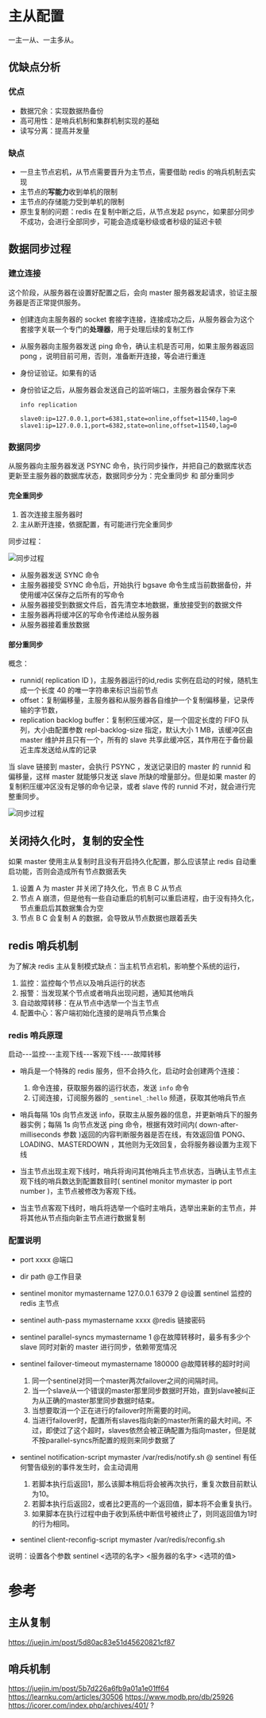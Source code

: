 # 主从配置
 
一主一从、一主多从。


## 优缺点分析

### 优点

* 数据冗余：实现数据热备份
* 高可用性：是哨兵机制和集群机制实现的基础
* 读写分离：提高并发量

### 缺点

* 一旦主节点宕机，从节点需要晋升为主节点，需要借助 redis 的哨兵机制去实现
* 主节点的**写能力**收到单机的限制
* 主节点的存储能力受到单机的限制
* 原生复制的问题：redis 在复制中断之后，从节点发起 psync，如果部分同步不成功，会进行全部同步，可能会造成毫秒级或者秒级的延迟卡顿




## 数据同步过程

### 建立连接
这个阶段，从服务器在设置好配置之后，会向 master 服务器发起请求，验证主服务器是否正常提供服务。


* 创建连向主服务器的 socket 套接字连接，连接成功之后，从服务器会为这个套接字关联一个专门的**处理器**，用于处理后续的复制工作
* 从服务器向主服务器发送 ping 命令，确认主机是否可用，如果主服务器返回 pong ，说明目前可用，否则，准备断开连接，等会进行重连
* 身份证验证。如果有的话
* 身份验证之后，从服务器会发送自己的监听端口，主服务器会保存下来

  ```
  info replication
  
  slave0:ip=127.0.0.1,port=6381,state=online,offset=11540,lag=0
  slave1:ip=127.0.0.1,port=6382,state=online,offset=11540,lag=0
  ```
  
### 数据同步

 从服务器向主服务器发送 PSYNC 命令，执行同步操作，并把自己的数据库状态更新至主服务器的数据库状态，数据同步分为：完全重同步 和 部分重同步
 
 
#### 完全重同步

1. 首次连接主服务器时
2. 主从断开连接，依据配置，有可能进行完全重同步


同步过程：

![同步过程](./img/001 "完全重同步")
 
 
* 从服务器发送 SYNC 命令
* 主服务器接受 SYNC 命令后，开始执行 bgsave 命令生成当前数据备份，并使用缓冲区保存之后所有的写命令
* 从服务器接受到数据文件后，首先清空本地数据，重放接受到的数据文件
* 主服务器再将缓冲区的写命令传递给从服务器
* 从服务器接着重放数据




#### 部分重同步


概念：

* runnid( replication ID )，主服务器运行的id,redis 实例在启动的时候，随机生成一个长度 40 的唯一字符串来标识当前节点
* offset：复制偏移量，主服务器和从服务器各自维护一个复制偏移量，记录传输的字节数，
* replication backlog buffer：复制积压缓冲区，是一个固定长度的 FIFO 队列，大小由配置参数 repl-backlog-size 指定，默认大小 1 MB，该缓冲区由 master 维护并且只有一个，所有的 slave 共享此缓冲区，其作用在于备份最近主库发送给从库的记录

当 slave 链接到 master，会执行 PSYNC <runid> <offset>，发送记录旧的 master 的 runnid 和 偏移量，这样 master 就能够只发送 slave 所缺的增量部分。但是如果 master 的复制积压缓冲区没有足够的命令记录，或者 slave 传的 runnid 不对，就会进行完整重同步。



![同步过程](./img/002 "完全重同步")






## 关闭持久化时，复制的安全性

如果 master 使用主从复制时且没有开启持久化配置，那么应该禁止 redis 自动重启功能，否则会造成所有节点数据丢失


1. 设置 A 为 master 并关闭了持久化，节点 B C 从节点
2. 节点 A 崩溃，但是他有一些自动重启的机制可以重启进程，由于没有持久化，节点重启后其数据集合为空
3. 节点 B C 会复制 A 的数据，会导致从节点数据也跟着丢失







## redis 哨兵机制

为了解决 redis 主从复制模式缺点：当主机节点宕机，影响整个系统的运行，

1. 监控：监控每个节点以及哨兵运行的状态
2. 报警：当发现某个节点或者哨兵出现问题，通知其他哨兵
3. 自动故障转移：在从节点中选举一个当主节点
4. 配置中心：客户端初始化连接的是哨兵节点集合


### redis 哨兵原理

启动---监控---主观下线---客观下线----故障转移


* 哨兵是一个特殊的 redis 服务，但不会持久化，启动时会创建两个连接：
    1. 命令连接，获取服务器的运行状态，发送 ```info``` 命令
    2. 订阅连接，订阅服务器的 ```_sentinel_:hello``` 频道，获取其他哨兵节点

* 哨兵每隔 10s 向节点发送 info，获取主从服务器的信息，并更新哨兵下的服务器实例；每隔 1s 向节点发送 ping 命令，根据有效时间内( down-after-milliseconds 参数 )返回的内容判断服务器是否在线，有效返回值 PONG、LOADING、MASTERDOWN ，其他则为无效回复，会将服务器设置为主观下线
* 当主节点出现主观下线时，哨兵将询问其他哨兵主节点状态，当确认主节点主观下线的哨兵数达到配置数目时( sentinel monitor mymaster ip port number )，主节点被修改为客观下线。
* 当主节点客观下线时，哨兵将选举一个临时主哨兵，选举出来新的主节点，并将其他从节点指向新主节点进行数据复制


###



### 配置说明

* port xxxx @端口
* dir path  @工作目录
* sentinel monitor mymastername 127.0.0.1 6379 2  @设置 sentinel 监控的 redis 主节点
* sentinel auth-pass mymastername xxxx  @redis 链接密码
* sentinel parallel-syncs mymastername 1   @在故障转移时，最多有多少个 slave 同时对新的 master 进行同步，依赖带宽情况
* sentinel failover-timeout mymastername 180000  @故障转移的超时时间
   1. 同一个sentinel对同一个master两次failover之间的间隔时间。  
   2. 当一个slave从一个错误的master那里同步数据时开始，直到slave被纠正为从正确的master那里同步数据时结束。  
   3. 当想要取消一个正在进行的failover时所需要的时间。
   4. 当进行failover时，配置所有slaves指向新的master所需的最大时间。不过，即使过了这个超时，slaves依然会被正确配置为指向master，但是就不按parallel-syncs所配置的规则来同步数据了

* sentinel notification-script mymaster /var/redis/notify.sh  @ sentinel 有任何警告级别的事件发生时，会主动调用
   1. 若脚本执行后返回1，那么该脚本稍后将会被再次执行，重复次数目前默认为10。
   2. 若脚本执行后返回2，或者比2更高的一个返回值，脚本将不会重复执行。  
   3. 如果脚本在执行过程中由于收到系统中断信号被终止了，则同返回值为1时的行为相同。
* sentinel client-reconfig-script mymaster /var/redis/reconfig.sh


说明：设置各个参数  sentinel <选项的名字> <服务器的名字> <选项的值>


# 参考

## 主从复制
https://juejin.im/post/5d80ac83e51d45620821cf87


## 哨兵机制
https://juejin.im/post/5b7d226a6fb9a01a1e01ff64
https://learnku.com/articles/30506
https://www.modb.pro/db/25926
https://icorer.com/index.php/archives/401/  ?









